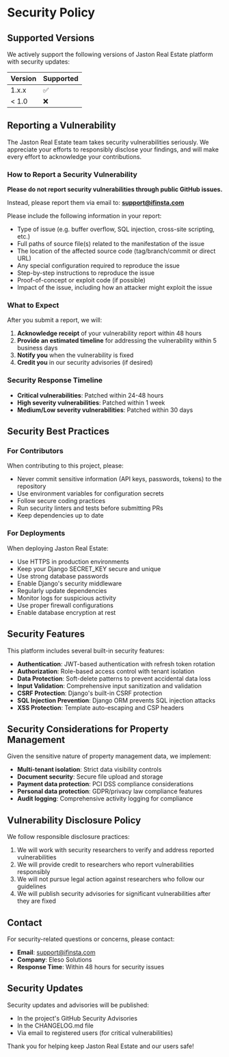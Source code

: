 # Security Policy

## Supported Versions

We actively support the following versions of Jaston Real Estate platform with security updates:

| Version | Supported          |
| ------- | ------------------ |
| 1.x.x   | :white_check_mark: |
| < 1.0   | :x:                |

## Reporting a Vulnerability

The Jaston Real Estate team takes security vulnerabilities seriously. We appreciate your efforts to responsibly disclose your findings, and will make every effort to acknowledge your contributions.

### How to Report a Security Vulnerability

**Please do not report security vulnerabilities through public GitHub issues.**

Instead, please report them via email to: **support@ifinsta.com**

Please include the following information in your report:

- Type of issue (e.g. buffer overflow, SQL injection, cross-site scripting, etc.)
- Full paths of source file(s) related to the manifestation of the issue
- The location of the affected source code (tag/branch/commit or direct URL)
- Any special configuration required to reproduce the issue
- Step-by-step instructions to reproduce the issue
- Proof-of-concept or exploit code (if possible)
- Impact of the issue, including how an attacker might exploit the issue

### What to Expect

After you submit a report, we will:

1. **Acknowledge receipt** of your vulnerability report within 48 hours
2. **Provide an estimated timeline** for addressing the vulnerability within 5 business days
3. **Notify you** when the vulnerability is fixed
4. **Credit you** in our security advisories (if desired)

### Security Response Timeline

- **Critical vulnerabilities**: Patched within 24-48 hours
- **High severity vulnerabilities**: Patched within 1 week
- **Medium/Low severity vulnerabilities**: Patched within 30 days

## Security Best Practices

### For Contributors

When contributing to this project, please:

- Never commit sensitive information (API keys, passwords, tokens) to the repository
- Use environment variables for configuration secrets
- Follow secure coding practices
- Run security linters and tests before submitting PRs
- Keep dependencies up to date

### For Deployments

When deploying Jaston Real Estate:

- Use HTTPS in production environments
- Keep your Django SECRET_KEY secure and unique
- Use strong database passwords
- Enable Django's security middleware
- Regularly update dependencies
- Monitor logs for suspicious activity
- Use proper firewall configurations
- Enable database encryption at rest

## Security Features

This platform includes several built-in security features:

- **Authentication**: JWT-based authentication with refresh token rotation
- **Authorization**: Role-based access control with tenant isolation
- **Data Protection**: Soft-delete patterns to prevent accidental data loss
- **Input Validation**: Comprehensive input sanitization and validation
- **CSRF Protection**: Django's built-in CSRF protection
- **SQL Injection Prevention**: Django ORM prevents SQL injection attacks
- **XSS Protection**: Template auto-escaping and CSP headers

## Security Considerations for Property Management

Given the sensitive nature of property management data, we implement:

- **Multi-tenant isolation**: Strict data visibility controls
- **Document security**: Secure file upload and storage
- **Payment data protection**: PCI DSS compliance considerations
- **Personal data protection**: GDPR/privacy law compliance features
- **Audit logging**: Comprehensive activity logging for compliance

## Vulnerability Disclosure Policy

We follow responsible disclosure practices:

1. We will work with security researchers to verify and address reported vulnerabilities
2. We will provide credit to researchers who report vulnerabilities responsibly
3. We will not pursue legal action against researchers who follow our guidelines
4. We will publish security advisories for significant vulnerabilities after they are fixed

## Contact

For security-related questions or concerns, please contact:

- **Email**: support@ifinsta.com
- **Company**: Eleso Solutions
- **Response Time**: Within 48 hours for security issues

## Security Updates

Security updates and advisories will be published:

- In the project's GitHub Security Advisories
- In the CHANGELOG.md file
- Via email to registered users (for critical vulnerabilities)

Thank you for helping keep Jaston Real Estate and our users safe!